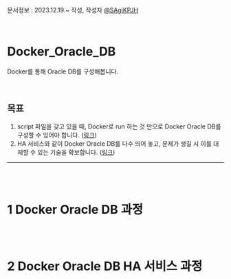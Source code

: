 문서정보 : 2023.12.19.~ 작성, 작성자 [@SAgiKPJH](https://github.com/SAgiKPJH)

<br>

# Docker_Oracle_DB
Docker를 통해 Oracle DB를 구성해봅니다.

<br>

## 목표
1. script 파일을 갖고 있을 때, Docker로 run 하는 것 만으로 Docker Oracle DB를 구성할 수 있어야 합니다. ([링크](https://github.com/SagiK-Repository/Docker_Oracle_DB/blob/main/1%20Docker%20Oracle%20DB%20%EA%B3%BC%EC%A0%95.md))
2. HA 서비스와 같이 Docker Oracle DB를 다수 띄어 놓고, 문제가 생길 시 이를 대체할 수 있는 기술을 확보합니다. ([링크](https://github.com/SagiK-Repository/Docker_Oracle_DB/blob/main/2%20Docker%20Oracle%20DB%20HA%20%EC%84%9C%EB%B9%84%EC%8A%A4%20%EA%B3%BC%EC%A0%95.md))

---

<br><br>

# 1 Docker Oracle DB 과정

<br><br>

# 2 Docker Oracle DB HA 서비스 과정
